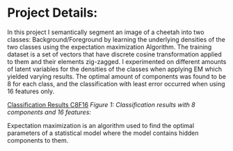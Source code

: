 # Project Details:
  In this project I semantically segment an image of a cheetah into two classes: Background/Foreground by learning the underlying densities of the two classes using the expectation maximization Algorithm. The training dataset is a set of vectors that have discrete cosine transformation applied to them and their elements zig-zagged. I experimented on different amounts of latent variables for the densities of the classes when applying EM which yielded varying results. The optimal amount of components was found to be 8 for each class, and the classification with least error occurred when using 16 features only. 

  [Classification Results C8F16](https://github.com/user-attachments/assets/c032292f-876d-4ee0-af89-bceacc1ad96e)
*Figure 1: Classification results with 8 components and 16 features:*

Expectation maximization is an algorithm used to find the optimal parameters of a statistical model where the model contains hidden components to them.  
